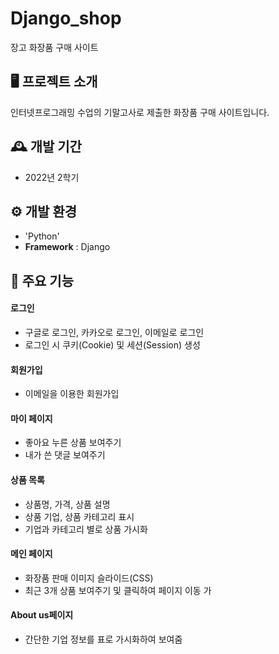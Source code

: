 # Django_shop
장고 화장품 구매 사이트


## 🖥️ 프로젝트 소개
인터넷프로그래밍 수업의 기말고사로 제출한 화장품 구매 사이트입니다.

## 🕰️ 개발 기간
* 2022년 2학기

## ⚙️ 개발 환경
- 'Python'
-  **Framework** : Django

## 📌 주요 기능
#### 로그인
- 구글로 로그인, 카카오로 로그인, 이메일로 로그인
- 로그인 시 쿠키(Cookie) 및 세션(Session) 생성
  
#### 회원가입 
- 이메일을 이용한 회원가입
  
#### 마이 페이지 
- 좋아요 누른 상품 보여주기
- 내가 쓴 댓글 보여주기

#### 상품 목록 
- 상품명, 가격, 상품 설명
- 상품 기업, 상품 카테고리 표시
- 기업과 카테고리 별로 상품 가시화

#### 메인 페이지 
- 화장품 판매 이미지 슬라이드(CSS)
- 최근 3개 상품 보여주기 및 클릭하여 페이지 이동 가
  
#### About us페이지
- 간단한 기업 정보를 표로 가시화하여 보여줌


